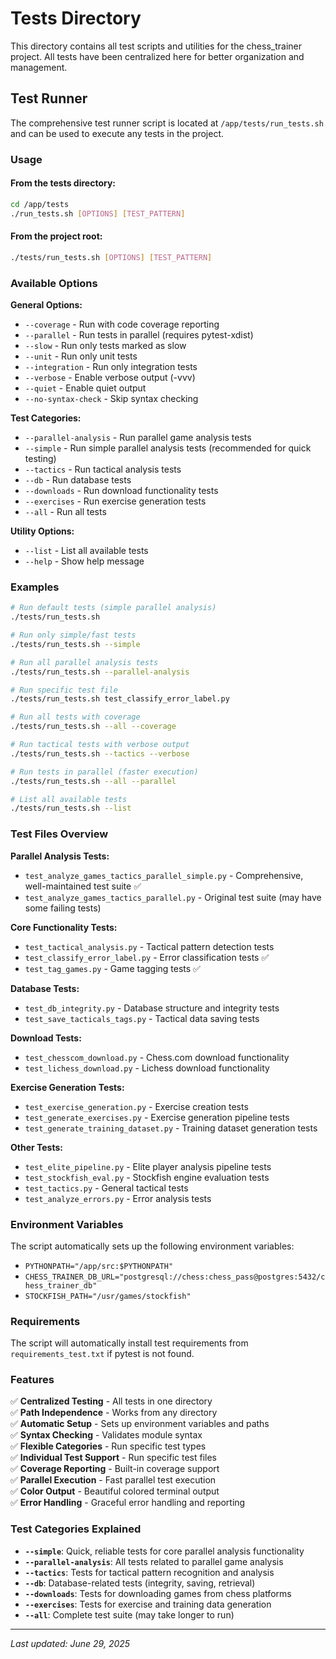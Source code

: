 # Tests Directory

This directory contains all test scripts and utilities for the chess_trainer project. All tests have been centralized here for better organization and management.

## Test Runner

The comprehensive test runner script is located at `/app/tests/run_tests.sh` and can be used to execute any tests in the project.

### Usage

#### From the tests directory:
```bash
cd /app/tests
./run_tests.sh [OPTIONS] [TEST_PATTERN]
```

#### From the project root:
```bash
./tests/run_tests.sh [OPTIONS] [TEST_PATTERN]
```

### Available Options

**General Options:**
- `--coverage` - Run with code coverage reporting
- `--parallel` - Run tests in parallel (requires pytest-xdist)
- `--slow` - Run only tests marked as slow
- `--unit` - Run only unit tests
- `--integration` - Run only integration tests
- `--verbose` - Enable verbose output (-vvv)
- `--quiet` - Enable quiet output
- `--no-syntax-check` - Skip syntax checking

**Test Categories:**
- `--parallel-analysis` - Run parallel game analysis tests
- `--simple` - Run simple parallel analysis tests (recommended for quick testing)
- `--tactics` - Run tactical analysis tests
- `--db` - Run database tests
- `--downloads` - Run download functionality tests
- `--exercises` - Run exercise generation tests
- `--all` - Run all tests

**Utility Options:**
- `--list` - List all available tests
- `--help` - Show help message

### Examples

```bash
# Run default tests (simple parallel analysis)
./tests/run_tests.sh

# Run only simple/fast tests
./tests/run_tests.sh --simple

# Run all parallel analysis tests
./tests/run_tests.sh --parallel-analysis

# Run specific test file
./tests/run_tests.sh test_classify_error_label.py

# Run all tests with coverage
./tests/run_tests.sh --all --coverage

# Run tactical tests with verbose output
./tests/run_tests.sh --tactics --verbose

# Run tests in parallel (faster execution)
./tests/run_tests.sh --all --parallel

# List all available tests
./tests/run_tests.sh --list
```

### Test Files Overview

**Parallel Analysis Tests:**
- `test_analyze_games_tactics_parallel_simple.py` - Comprehensive, well-maintained test suite ✅
- `test_analyze_games_tactics_parallel.py` - Original test suite (may have some failing tests)

**Core Functionality Tests:**
- `test_tactical_analysis.py` - Tactical pattern detection tests
- `test_classify_error_label.py` - Error classification tests ✅
- `test_tag_games.py` - Game tagging tests ✅

**Database Tests:**
- `test_db_integrity.py` - Database structure and integrity tests
- `test_save_tacticals_tags.py` - Tactical data saving tests

**Download Tests:**
- `test_chesscom_download.py` - Chess.com download functionality
- `test_lichess_download.py` - Lichess download functionality

**Exercise Generation Tests:**
- `test_exercise_generation.py` - Exercise creation tests
- `test_generate_exercises.py` - Exercise generation pipeline tests
- `test_generate_training_dataset.py` - Training dataset generation tests

**Other Tests:**
- `test_elite_pipeline.py` - Elite player analysis pipeline tests
- `test_stockfish_eval.py` - Stockfish engine evaluation tests
- `test_tactics.py` - General tactical tests
- `test_analyze_errors.py` - Error analysis tests

### Environment Variables

The script automatically sets up the following environment variables:
- `PYTHONPATH="/app/src:$PYTHONPATH"`
- `CHESS_TRAINER_DB_URL="postgresql://chess:chess_pass@postgres:5432/chess_trainer_db"`
- `STOCKFISH_PATH="/usr/games/stockfish"`

### Requirements

The script will automatically install test requirements from `requirements_test.txt` if pytest is not found.

### Features

✅ **Centralized Testing** - All tests in one directory  
✅ **Path Independence** - Works from any directory  
✅ **Automatic Setup** - Sets up environment variables and paths  
✅ **Syntax Checking** - Validates module syntax  
✅ **Flexible Categories** - Run specific test types  
✅ **Individual Test Support** - Run specific test files  
✅ **Coverage Reporting** - Built-in coverage support  
✅ **Parallel Execution** - Fast parallel test execution  
✅ **Color Output** - Beautiful colored terminal output  
✅ **Error Handling** - Graceful error handling and reporting  

### Test Categories Explained

- **`--simple`**: Quick, reliable tests for core parallel analysis functionality
- **`--parallel-analysis`**: All tests related to parallel game analysis
- **`--tactics`**: Tests for tactical pattern recognition and analysis
- **`--db`**: Database-related tests (integrity, saving, retrieval)
- **`--downloads`**: Tests for downloading games from chess platforms
- **`--exercises`**: Tests for exercise and training data generation
- **`--all`**: Complete test suite (may take longer to run)

---

*Last updated: June 29, 2025*
